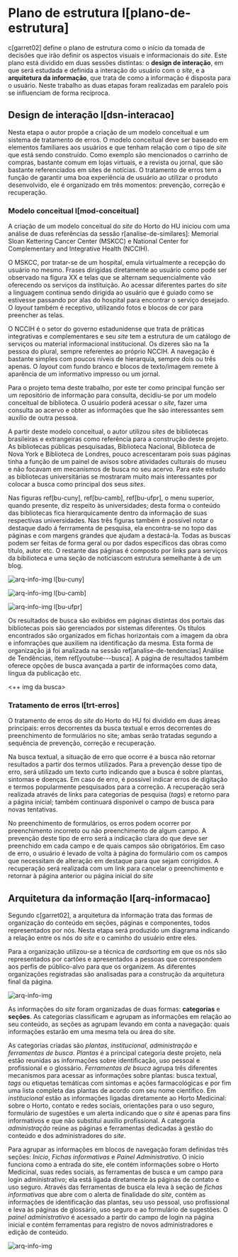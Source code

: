 # Plano de estrutura l[plano-de-estrutura]

c[garret02] define o plano de estrutura como o início da tomada de decisões que irão definir os aspectos visuais e informacionais do _site_. Este plano está dividido em duas sessões distintas: o **design de interação**, em que será estudada e definida a interação do usuário com o _site_, e a **arquitetura da informação**, que trata de como a informação é disposta para o usuário. Neste trabalho as duas etapas foram realizadas em paralelo pois se influenciam de forma recíproca.

## Design de interação l[dsn-interacao]

Nesta etapa o autor propõe a criação de um modelo conceitual e um sistema de tratamento de erros. O modelo conceitual deve ser baseado em elementos familiares aos usuários e que tenham relação com o tipo de _site_ que está sendo construído. Como exemplo são mencionados o carrinho de compras, bastante comum em lojas virtuais, e a revista ou jornal, que são bastante referenciados em sites de notícias. O tratamento de erros tem a função de garantir uma boa experiência de usuário ao utilizar o produto desenvolvido, ele é organizado em três momentos: prevenção, correção e recuperação.

### Modelo conceitual l[mod-conceitual]

A criação de um modelo conceitual do _site_ do Horto do HU iniciou com uma análise de duas referências da sessão r[analise-de-similares]: Memorial Sloan Kettering Cancer Center (MSKCC) e National Center for Complementary and Integrative Health (NCCIH).

O MSKCC, por tratar-se de um hospital, emula virtualmente a recepção do usuário no mesmo. Frases dirigidas diretamente ao usuário como pode ser observado na figura XX e telas que se alternam sequencialmente vão oferecendo os serviços da instituição. Ao acessar diferentes partes do _site_ a linguagem continua sendo dirigida ao usuário que é guiado como se estivesse passando por alas do hospital para encontrar o serviço desejado. O _layout_ também é receptivo, utilizando fotos e blocos de cor para preencher as telas.

O NCCIH é o setor do governo estadunidense que trata de práticas integrativas e complementares e seu _site_ tem a estrutura de um catálogo de serviços ou material informacional institucional. Os dizeres são na 1a pessoa do plural, sempre referentes ao próprio NCCIH. A navegação é bastante simples com poucos níveis de hierarquia, sempre dois ou três apenas. O _layout_ com fundo branco e blocos de texto/imagem remete à aparência de um informativo impresso ou um jornal.

Para o projeto tema deste trabalho, por este ter como principal função ser um repositório de informação para consulta, decidiu-se por um modelo conceitual de biblioteca. O usuário poderá acessar o _site_, fazer uma consulta ao acervo e obter as informações que lhe são interessantes sem auxílio de outra pessoa.

A partir deste modelo conceitual, o autor utilizou _sites_ de bibliotecas brasileiras e extrangeiras como referência para a construção deste projeto. As bibliotecas públicas pesquisadas, Biblioteca Nacional, Biblioteca de Nova York e Biblioteca de Londres, pouco acrescentaram pois suas páginas tinha a função de um painel de avisos sobre atividades culturais do museu e não focavam em mecanismos de busca no seu acervo. Para este estudo as bibliotecas universitárias se mostraram muito mais interessantes por colocar a busca como principal <??> dos seus _sites_.

Nas figuras ref[bu-cuny], ref[bu-camb], ref[bu-ufpr], o menu superior, quando presente, diz respeito às universidades; desta forma o conteúdo das bibliotecas fica hierarquicamente dentro da informação de suas respectivas universidades. Nas três figuras também é possível notar o destaque dado á ferrramenta de pesquisa, ela encontra-se no topo das páginas e com margens grandes que ajudam a destacá-la. Todas as buscas podem ser feitas de forma geral ou por dados específicos das obras como título, autor etc. O restante das páginas é composto por links para serviços da bibilioteca e uma seção de notíciascom estrutura semelhante à de  um blog.

![arq-info-img](../tex/images/similares/bu-cuny.png "Site da biblioteca da Universidade da Cidade de Nova York (CUNY)") l[bu-cuny]

![arq-info-img](../tex/images/similares/bu-cambridge.png "Biblioteca da Universidade de Cambridge") l[bu-camb]

![arq-info-img](../tex/images/similares/bu-ufpr.png "Biblioteca da Universidade Federal do Paraná (UFPR)") l[bu-ufpr]

Os resultados de busca são exibidos em páginas distintas dos portais das bibliotecas pois são gerenciados por sistemas diferentes. Os títulos encontrados são organizados em fichas horizontais com a imagem da obra e infomrações que auxiliem na identificação da mesma. Esta forma de organização já foi analizada na sessão ref[analise-de-tendencias] Análise de Tendências, item ref[youtube---busca]. A página de resultados também oferece opções de busca avançada a partir de informações como data, língua da publicação etc.

<++ img da busca>

### Tratamento de erros l[trt-erros]

O tratamento de erros do _site_ do Horto do HU foi dividido em duas áreas principais: erros decorrentes da busca textual e erros decorrentes do preenchimento de formulários no site; ambas serão tratadas segundo a sequência de prevenção, correção e recuperação.

Na busca textual, a situação de erro que ocorre é a busca não retornar resultados a partir dos termos utilizados. Para a prevenção desse tipo de erro, será utilizado um texto curto indicando que a busca é sobre plantas, sintomas e doenças. Em caso de erro, é possível indicar erros de digitação e termos popularmente pesquisados para a correção. A recuperação será realizada através de links para categorias de pesquisa (_tags_) e retorno para a página inicial; também continuará disponível o campo de busca para novas tentativas.

No preenchimento de formulários, os erros podem ocorrer por preenchimento incorreto ou não preenchimento de algum campo. A prevenção deste tipo de erro será a indicação clara do que deve ser preenchido em cada campo e de quais campos são obrigatórios. Em caso de erro, o usuário é levado de volta à página do formulário com os campos que necessitam de alteração em destaque para que sejam corrigidos. A recuperação será realizada com um link para cancelar o preenchimento e retornar à página anterior ou página inicial do _site_

## Arquitetura da informação l[arq-informacao]

Segundo c[garret02], a arquitetura da informação trata das formas de organização do conteúdo em seções, páginas e componentes, todos representados por nós. Nesta etapa será produzido um diagrama indicando a relação entre os nós do _site_ e o caminho do usuário entre eles. 

Para a organização utilizou-se a técnica de _cardsorting_ em que os nós são representados por cartões e apresentados a pessoas que correspondem aos perfis de público-alvo para que os organizem. As diferentes organizações registradas são analisadas para a construção da arquitetura final da página.

![arq-info-img](../tex/images/diagramas/v3.png "Esquema estrutural do site")

As informações do _site_ foram organizadas de duas formas: **categorias** e **seções**. As categorias classificam e agrupam as informações em relação ao seu conteúdo, as seções as agrupam levando em conta a navegação: quais informações estarão em uma mesma tela ou área do site.

As categorias criadas são _plantas_, _institucional_, _administração_ e _ferramentas de busca_. _Plantas_ é a principal categoria deste projeto, nela estão reunidas as informações sobre identificação, uso pessoal e profissional e o glossário. _Ferramentas de bsuca_ agrupa três diferentes mecanismos para acessar as informações sobre plantas: busca textual, _tags_ ou etiquetas temáticas com sintomas e ações farmacológicas e por fim uma lista completa das plantas de acordo com seu nome científico. Em _institucional_ estão as informações ligadas diretamente ao Horto Medicinal: sobre o Horto, contato e redes sociais, orientações para o uso seguro, formulário de sugestões e um alerta indicando que o _site_ é apenas para fins informativos e que não substitui auxílio profissional. A categoria _administração_ reúne as páginas e ferramentas dedicadas à gestão do conteúdo e dos administradores do _site_.

Para agrupar as informações em blocos de navegação foram definidas três seções: _Início_, _Fichas informativas_ e _Painel Administrativo_. O início funciona como a entrada do site, ele contém informações sobre o Horto Medicinal, suas redes sociais, as ferramentas de busca e um campo para login administrativo; ela está ligada diretamente às páginas de contato e uso seguro. Através das ferramentas de busca ela leva à seção de _fichas informativas_ que abre com o alerta de finalidade do _site_, contém as informações de identificação das plantas, seu uso pessoal, uso profissional e leva às páginas de glossário, uso seguro e ao formulário de sugestões. O _painel administrativo_ é acessado a partir do campo de login na página inicial e contém ferramentas para registro de novos administradores e edição de conteúdo.

![arq-info-img](../tex/images/diagramas/detalhamento.png "Detalhamento dos elementos interativos do site.")

